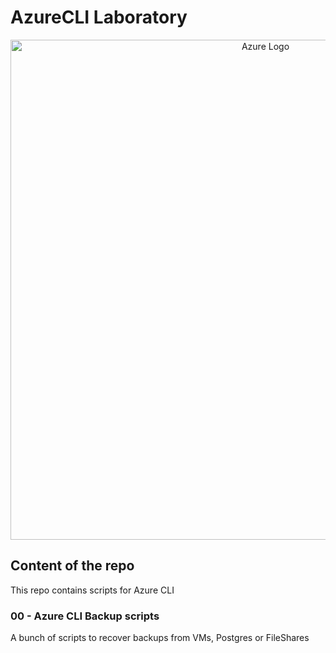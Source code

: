 # AzureCLI Laboratory
<p align="center">
  <img
      alt="Azure Logo"
      src="https://crgroup.com/wp-content/uploads/azure-logo.png"
      width="800"
  />
</p>

## Content of the repo
This repo contains scripts for Azure CLI

### 00 - Azure CLI Backup scripts
A bunch of scripts to recover backups from VMs, Postgres or FileShares
